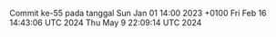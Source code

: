 Commit ke-55 pada tanggal Sun Jan 01 14:00 2023 +0100
Fri Feb 16 14:43:06 UTC 2024
Thu May  9 22:09:14 UTC 2024

